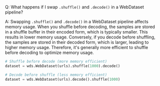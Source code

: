 Q: What happens if I swap `.shuffle()` and `.decode()` in a WebDataset pipeline?

A: Swapping `.shuffle()` and `.decode()` in a WebDataset pipeline affects memory usage. When you shuffle before decoding, the samples are stored in a shuffle buffer in their encoded form, which is typically smaller. This results in lower memory usage. Conversely, if you decode before shuffling, the samples are stored in their decoded form, which is larger, leading to higher memory usage. Therefore, it's generally more efficient to shuffle before decoding to optimize memory usage.

```python
# Shuffle before decode (more memory efficient)
dataset = wds.WebDataset(urls).shuffle(1000).decode()

# Decode before shuffle (less memory efficient)
dataset = wds.WebDataset(urls).decode().shuffle(1000)
```

